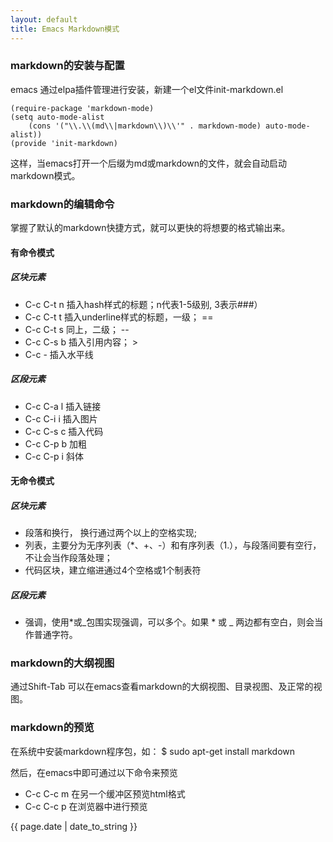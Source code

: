 ```yaml
---
layout: default
title: Emacs Markdown模式
---
```


### markdown的安装与配置 ###
emacs 通过elpa插件管理进行安装，新建一个el文件init-markdown.el  

    (require-package 'markdown-mode)  
    (setq auto-mode-alist  
        (cons '("\\.\\(md\\|markdown\\)\\'" . markdown-mode) auto-mode-alist))
    (provide 'init-markdown)  

这样，当emacs打开一个后缀为md或markdown的文件，就会自动启动markdown模式。

<!-- more -->

### markdown的编辑命令 ###
掌握了默认的markdown快捷方式，就可以更快的将想要的格式输出来。

#### 有命令模式 ####
##### 区块元素 #####
* C-c C-t n 插入hash样式的标题；n代表1-5级别, 3表示\###）
* C-c C-t t 插入underline样式的标题，一级； ==  
* C-c C-t s 同上，二级； --
* C-c C-s b 插入引用内容； >
* C-c -     插入水平线

##### 区段元素 #####
* C-c C-a l 插入链接 []()
* C-c C-i i 插入图片 ![]()
* C-c C-s c 插入代码 ` `
* C-c C-p b 加粗
* C-c C-p i 斜体 

#### 无命令模式 ####
##### 区块元素 #####
+ 段落和换行， 换行通过两个以上的空格实现;
+ 列表，主要分为无序列表（*、+、-）和有序列表（1.），与段落间要有空行，不让会当作段落处理；
+ 代码区块，建立缩进通过4个空格或1个制表符

##### 区段元素 #####
- 强调，使用*或_包围实现强调，可以多个。如果 * 或 _ 两边都有空白，则会当作普通字符。

### markdown的大纲视图 ###
通过Shift-Tab 可以在emacs查看markdown的大纲视图、目录视图、及正常的视图。

### markdown的预览 ###
在系统中安装markdown程序包，如：
$ sudo apt-get install markdown

然后，在emacs中即可通过以下命令来预览

* C-c C-c m 在另一个缓冲区预览html格式
* C-c C-c p 在浏览器中进行预览

{{ page.date | date_to_string }}

